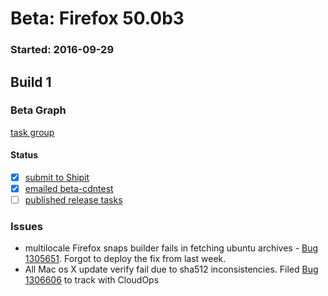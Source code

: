 # Beta: Firefox 50.0b3

### Started: 2016-09-29

## Build 1

### Beta Graph
[task group](https://tools.taskcluster.net/push-inspector/#/qpqnDhgGRcijJb1LzqdF4A)


#### Status
- [x] [submit to Shipit](https://wiki.mozilla.org/Release:Release_Automation_on_Mercurial:Starting_a_Release#Submit_to_Ship_It)
- [x] [emailed beta-cdntest](../how-tos/relpro.md#1-email-drivers-re-release-live-on-test-channel)
- [ ] [published release tasks](../how-tos/relpro.md#3-publish-release)

### Issues
- multilocale Firefox snaps builder fails in fetching ubuntu archives - [Bug 1305651](https://bugzil.la/1305651). Forgot to deploy the fix from last week. 
- All Mac os X update verify fail due to sha512 inconsistencies. Filed [Bug 1306606](https://bugzil.la/1306606) to track with CloudOps


